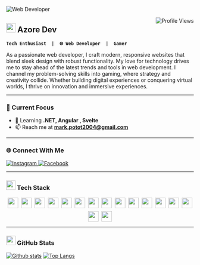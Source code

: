 ![Web Developer](https://media4.giphy.com/media/v1.Y2lkPTc5MGI3NjExN280em9vcnRtdTBzbTU1YzcwMHQ0bzE2a3o4cTljbmd3cG84cnhvOSZlcD12MV9pbnRlcm5hbF9naWZfYnlfaWQmY3Q9Zw/kkwwub0ANo8wm2hXwE/giphy.gif)

<img src="https://komarev.com/ghpvc/?username=Mark20042&label=Profile%20views&color=0e75b6&style=for-the-badge" alt="Profile Views" align="right" />


<!-- ABOUT ME SECTION WITH ANIMATION -->
## <img src="https://media.giphy.com/media/hvRJCLFzcasrR4ia7z/giphy.gif" width="25px"> Azore Dev
**`Tech Enthusiast  |  🌐 Web Developer  |  Gamer`**
<div align="left">
  <p>
As a passionate web developer, I craft modern, responsive websites that blend sleek design with robust functionality. My love for technology drives me to stay ahead of the latest trends and tools in web development. I channel my problem-solving skills into gaming, where strategy and creativity collide. Whether building digital experiences or conquering virtual worlds, I thrive on innovation and immersive experiences.
  </p>
  </div>

  
  ---

  
### 🎯 Current Focus

- 🌱 Learning **.NET, Angular , Svelte**  
- 📫 Reach me at **mark.potot2004@gmail.com**  




---
### 🌐 Connect With Me
<div align="left">
  <a href="https://www.instagram.com/azorezxc" target="_blank">
    <img src="https://img.shields.io/badge/Instagram-E4405F?logo=instagram&logoColor=white&style=for-the-badge" alt="Instagram">
  </a>
  <a href="https://www.facebook.com/makoyjoseph.minor" target="_blank">
    <img src="https://img.shields.io/badge/Facebook-1877F2?logo=facebook&logoColor=white&style=for-the-badge" alt="Facebook">
  </a>
</div>

---

### <img src="https://media2.giphy.com/media/QssGEmpkyEOhBCb7e1/giphy.gif?cid=ecf05e47a0n3gi1bfqntqmob8g9aid1oyj2wr3ds3mg700bl&rid=giphy.gif" width="25px">  Tech Stack
<div align="center" style="display: flex; flex-wrap: wrap; gap: 8px; justify-content: center;">


<img src="https://img.shields.io/badge/HTML5-E34F26?style=flat-square&logo=html5&logoColor=white" height="28">
<img src="https://img.shields.io/badge/CSS3-1572B6?style=flat-square&logo=css3&logoColor=white" height="28">
<img src="https://img.shields.io/badge/Tailwind_CSS-38B2AC?style=flat-square&logo=tailwind-css&logoColor=white" height="28">
<img src="https://img.shields.io/badge/C-00599C?style=flat-square&logo=c&logoColor=white" height="28">
<img src="https://img.shields.io/badge/C++-00599C?style=flat-square&logo=c%2B%2B&logoColor=white" height="28">
<img src="https://img.shields.io/badge/C%23-239120?style=flat-square&logo=c-sharp&logoColor=white" height="28">
<img src="https://img.shields.io/badge/Java-ED8B00?style=flat-square&logo=openjdk&logoColor=white" height="28">
<img src="https://img.shields.io/badge/JavaScript-F7DF1E?style=flat-square&logo=javascript&logoColor=black" height="28">
<img src="https://img.shields.io/badge/Angular-DD0031?style=flat-square&logo=angular&logoColor=white" height="28">
<img src="https://img.shields.io/badge/Svelte-FF3E00?style=flat-square&logo=svelte&logoColor=white" height="28">
<img src="https://img.shields.io/badge/React-61DAFB?style=flat-square&logo=react&logoColor=black" height="28">
<img src="https://img.shields.io/badge/.NET-512BD4?style=flat-square&logo=dotnet&logoColor=white" height="28">
<img src="https://img.shields.io/badge/MySQL-4479A1?style=flat-square&logo=mysql&logoColor=white" height="28">
<img src="https://img.shields.io/badge/Microsoft_SQL_Server-CC2927?style=flat-square&logo=microsoft-sql-server&logoColor=white" height="28">
<img src="https://img.shields.io/badge/Git-F05032?style=flat-square&logo=git&logoColor=white" height="28">
<img src="https://img.shields.io/badge/Figma-F24E1E?style=flat-square&logo=figma&logoColor=white" height="28">

</div>
 
---


<!-- GITHUB STATS WITH ANIMATIONS -->
### <img src="https://media.giphy.com/media/iY8CRBdQXODJSCERIr/giphy.gif" width="25px"> GitHub Stats

  <a href="#">![Github stats](https://github-readme-stats.vercel.app/api?username=Mark20042&theme=blueberry&count_private=true&hide_border=true&line_height=20)</a>
  <a href="#">![Top Langs](https://github-readme-stats.vercel.app/api/top-langs/?username=Mark20042&layout=compact&theme=blueberry&count_private=true&hide_border=true)</a>

 
